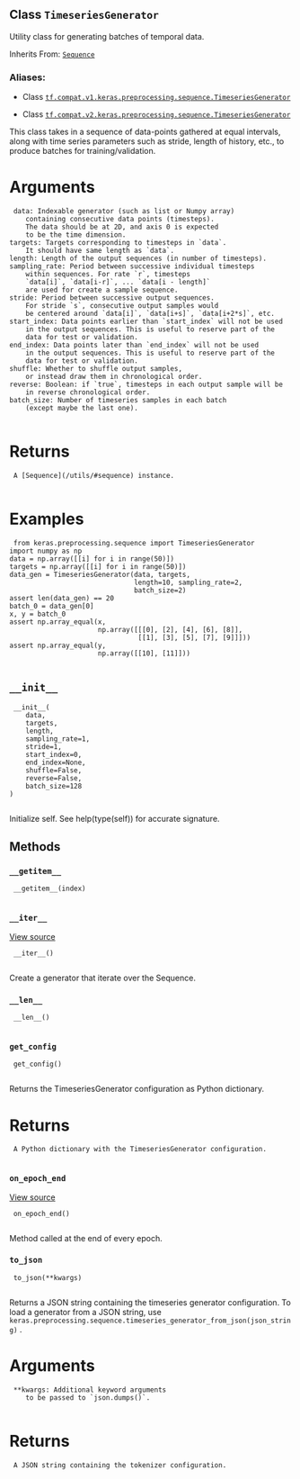 

## Class  `TimeseriesGenerator` 
Utility class for generating batches of temporal data.

Inherits From: [ `Sequence` ](https://tensorflow.google.cn/api_docs/python/tf/keras/utils/Sequence)



### Aliases:

- Class [ `tf.compat.v1.keras.preprocessing.sequence.TimeseriesGenerator` ](/api_docs/python/tf/keras/preprocessing/sequence/TimeseriesGenerator)

- Class [ `tf.compat.v2.keras.preprocessing.sequence.TimeseriesGenerator` ](/api_docs/python/tf/keras/preprocessing/sequence/TimeseriesGenerator)

This class takes in a sequence of data-points gathered at
equal intervals, along with time series parameters such as
stride, length of history, etc., to produce batches for
training/validation.



# Arguments


```
 data: Indexable generator (such as list or Numpy array)
    containing consecutive data points (timesteps).
    The data should be at 2D, and axis 0 is expected
    to be the time dimension.
targets: Targets corresponding to timesteps in `data`.
    It should have same length as `data`.
length: Length of the output sequences (in number of timesteps).
sampling_rate: Period between successive individual timesteps
    within sequences. For rate `r`, timesteps
    `data[i]`, `data[i-r]`, ... `data[i - length]`
    are used for create a sample sequence.
stride: Period between successive output sequences.
    For stride `s`, consecutive output samples would
    be centered around `data[i]`, `data[i+s]`, `data[i+2*s]`, etc.
start_index: Data points earlier than `start_index` will not be used
    in the output sequences. This is useful to reserve part of the
    data for test or validation.
end_index: Data points later than `end_index` will not be used
    in the output sequences. This is useful to reserve part of the
    data for test or validation.
shuffle: Whether to shuffle output samples,
    or instead draw them in chronological order.
reverse: Boolean: if `true`, timesteps in each output sample will be
    in reverse chronological order.
batch_size: Number of timeseries samples in each batch
    (except maybe the last one).
 
```



# Returns


```
 A [Sequence](/utils/#sequence) instance.
 
```



# Examples


```
 from keras.preprocessing.sequence import TimeseriesGenerator
import numpy as np
data = np.array([[i] for i in range(50)])
targets = np.array([[i] for i in range(50)])
data_gen = TimeseriesGenerator(data, targets,
                               length=10, sampling_rate=2,
                               batch_size=2)
assert len(data_gen) == 20
batch_0 = data_gen[0]
x, y = batch_0
assert np.array_equal(x,
                      np.array([[[0], [2], [4], [6], [8]],
                                [[1], [3], [5], [7], [9]]]))
assert np.array_equal(y,
                      np.array([[10], [11]]))
 
```



##  `__init__` 


```
 __init__(
    data,
    targets,
    length,
    sampling_rate=1,
    stride=1,
    start_index=0,
    end_index=None,
    shuffle=False,
    reverse=False,
    batch_size=128
)
 
```

Initialize self.  See help(type(self)) for accurate signature.



## Methods


###  `__getitem__` 


```
 __getitem__(index)
 
```



###  `__iter__` 
[View source](https://github.com/tensorflow/tensorflow/blob/r2.0/tensorflow/python/keras/utils/data_utils.py#L403-L406)



```
 __iter__()
 
```

Create a generator that iterate over the Sequence.



###  `__len__` 


```
 __len__()
 
```



###  `get_config` 


```
 get_config()
 
```

Returns the TimeseriesGenerator configuration as Python dictionary.



# Returns


```
 A Python dictionary with the TimeseriesGenerator configuration.
 
```



###  `on_epoch_end` 
[View source](https://github.com/tensorflow/tensorflow/blob/r2.0/tensorflow/python/keras/utils/data_utils.py#L398-L401)



```
 on_epoch_end()
 
```

Method called at the end of every epoch.



###  `to_json` 


```
 to_json(**kwargs)
 
```

Returns a JSON string containing the timeseries generator
configuration. To load a generator from a JSON string, use
 `keras.preprocessing.sequence.timeseries_generator_from_json(json_string)` .



# Arguments


```
 **kwargs: Additional keyword arguments
    to be passed to `json.dumps()`.
 
```



# Returns


```
 A JSON string containing the tokenizer configuration.
 
```

